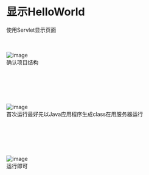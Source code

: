 # 显示HelloWorld

使用Servlet显示页面

<br><br>
![image](https://github.com/luguanxing/Web-Projects/blob/master/JSP-homework/%E8%AF%BE%E5%A4%96Servlet%E6%89%A9%E5%B1%95/pictures/01_1.jpg?raw=true)<br>
确认项目结构
<br><br><br><br><br><br>

![image](https://github.com/luguanxing/Web-Projects/blob/master/JSP-homework/%E8%AF%BE%E5%A4%96Servlet%E6%89%A9%E5%B1%95/pictures/01_2.jpg?raw=true)<br>
首次运行最好先以Java应用程序生成class在用服务器运行
<br><br><br><br><br><br>

![image](https://github.com/luguanxing/Web-Projects/blob/master/JSP-homework/%E8%AF%BE%E5%A4%96Servlet%E6%89%A9%E5%B1%95/pictures/01.jpg?raw=true)<br>
运行即可
<br><br><br><br><br><br>
